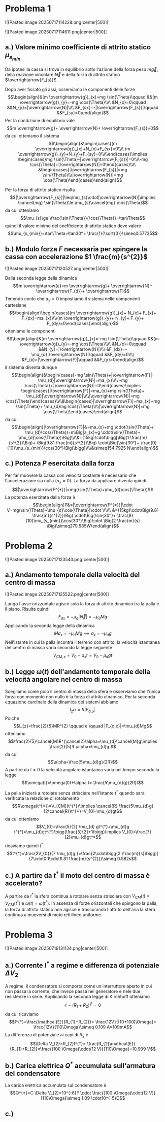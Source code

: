 # Problema 1
![[Pasted image 20250717114228.png|center|500]]

![[Pasted image 20250717114611.png|center|500]]

## a.) Valore minimo coefficiente di attrito statico $\mu_{s_{min}}$ 
Da ipotesi la cassa si trova in equilibrio sotto l'azione della forza peso $m \overrightarrow{g}$, della reazione vincolare $\overrightarrow{N}$ e della forza di attrito statico $\overrightarrow{F_{s}}$.

Dopo aver fissato gli assi, osserviamo le componenti delle forze $$\begin{align}&(m \overrightarrow{g})_{x}=mg \sin{\Theta}\qquad &&(m \overrightarrow{g})_{y}=-mg \cos{\Theta}\\\\
&N_{x}=0\qquad &&N_{y}=|\overrightarrow{N}|\\\\
&F_{sx}=-|\overrightarrow{F_{s}}|\qquad &&F_{sy}=0\end{align}$$
Per la condizione di equilibrio vale $$m \overrightarrow{g}+ \overrightarrow{N}+ \overrightarrow{F_{s}}=0$$ da cui otteniamo il sistema $$\begin{align}&\begin{cases}(m \overrightarrow{g})_{x}+N_{x}+F_{sx}=0\\\\ (m \overrightarrow{g})_{y}+N_{y}+F_{sy}=0\\\\\end{cases}\implies \begin{cases}mg \sin{\Theta}-|\overrightarrow{F_{s}}|=0\\\\-mg \cos{\Theta}+|\overrightarrow{N}|=0\end{cases}\\\\
&\begin{cases}|\overrightarrow{F_{s}}|=mg \sin{\Theta}\\\\|\overrightarrow{N}|=mg \cos{\Theta}\end{cases}\end{align}$$

Per la forza di attrito statico risulta $$|\overrightarrow{F_{s}}|\leq\mu_{s}\cdot|\overrightarrow{N}|\implies \cancel{mg} \sin{\Theta}\le \mu_{s}\cancel{mg} \cos{\Theta}$$
da cui otteniamo $$\mu_{s}\ge \frac{\sin{\Theta}}{\cos{\Theta}}=\tan\Theta$$
quindi il valore minimo del coefficiente di attrito statico deve valere $$\mu_{s_{min}}=\tan\Theta=\tan30°= \frac{1}{\sqrt{3}}\simeq0.57735$$
## b.) Modulo forza $F$ necessaria per spingere la cassa con accelerazione $1 \frac{m}{s^{2}}$ 
![[Pasted image 20250717120527.png|center|500]]

Dalla seconda legge della dinamica $$m \overrightarrow{a}=m \overrightarrow{g}+ \overrightarrow{N}+ \overrightarrow{F_{d}}+ \overrightarrow{F}$$
Tenendo conto che $a_{y}=0$ impostiamo il sistema nelle componenti cartesiane $$\begin{align}\begin{cases}(m \overrightarrow{g})_{x}+ N_{x}+ F_{x}+ F_{dx}=ma_{x}\\\\(m \overrightarrow{g})_{y}+ N_{y}+ F_{y}+ F_{dy}=0\end{cases}\end{align}$$
otteniamo le componenti $$\begin{align}&(m \overrightarrow{g})_{x}=-mg \sin{\Theta}\qquad &&(m \overrightarrow{g})_{y}=-mg \cos{\Theta}\\\\
&N_{x}=0\qquad &&N_{y}=|\overrightarrow{N}|\\\\
&F_{dx}=-\mu_{d}|\overrightarrow{N}|\qquad &&F_{dy}=0\\\\
&F_{x}=|\overrightarrow{F}|\qquad &&F_{y}=0\end{align}$$
il sistema diventa dunque $$\begin{align}&\begin{cases}-mg \sin{\Theta}+|\overrightarrow{F}|-\mu_{d}|\overrightarrow{N}|=ma_{x}\\\\ -mg \cos{\Theta}+|\overrightarrow{N}|=0\end{cases}\implies \begin{cases}|\overrightarrow{F}|=ma_{x}+mg \sin{\Theta}+ \mu_{d}|\overrightarrow{N}|\\\\|\overrightarrow{N}|=mg \cos{\Theta}\end{cases}\\\\&\begin{cases}|\overrightarrow{F}|=ma_{x}+mg \sin{\Theta}+ \mu_{d}mg \cos{\Theta}\\\\|\overrightarrow{N}|=mg \cos{\Theta}\end{cases}\end{align}$$
da cui $$\begin{align}|\overrightarrow{F}|&=ma_{x}+mg \cdot(\sin{\Theta}+ \mu_{d}\cos{\Theta})=m\Big[a_{x}+g \cdot(\sin{\Theta}+ \mu_{d}\cos{\Theta})\Big]\\\\&=(15kg)\cdot\bigg[\Big(1 \frac{m}{s^{2}}\Big)+ \Big(9.81 \frac{m}{s^{2}}\Big) \cdot\Big(\sin{30°}+ \frac{9}{10}\mu_{s_{min}}\cos{30°}\Big)\bigg]\\\\&\simeq154.7925 N\end{align}$$
## c.) Potenza $P$ esercitata dalla forza 
Per far muovere la cassa con velocità costante è necessario che l'accelerazione sia nulla ($a_{x}=0$). La forza da applicare diventa quindi $$|\overrightarrow{F^{*}}|=mg(\sin{\Theta}+\mu_{d}\cos{\Theta})$$
La potenza esercitata dalla forza è $$\begin{align}P&=|\overrightarrow{F^{*}}|\cdot V=mg(\sin{\Theta}+\mu_{d}\cos{\Theta})\cdot V\\\\
&=(15kg)\cdot\Big(9.81 \frac{m}{s^{2}}\Big) \cdot\Big(\sin{30°}+ \frac{9}{10}\mu_{s_{min}}\cos{30°}\Big)\cdot \Big(2 \frac{m}{s} \Big)\simeq279.585W\end{align}$$
# Problema 2
![[Pasted image 20250717123540.png|center|500]]

## a.) Andamento temporale della velocità del centro di massa 
![[Pasted image 20250717125522.png|center|500]]

Lungo l'asse orizzontale agisce solo la forza di attrito dinamico tra la palla e il piano. Risulta quindi $$F_{dx}=-\mu_{d}|\overrightarrow{N}|=-\mu_{d}Mg$$
Applicando la seconda legge della dinamica $$Ma_{x}=-\mu_{d}Mg\implies a_{x}=-\mu_{d}g$$
Nell'istante in cui la palla incontra il terreno con attrito, la velocità istantanea del centro di massa varia secondo la legge seguente $$V_{CM,x}=V_{0}+a_{x}t=V_{0}-\mu_{d}gt$$
## b.) Legge $\omega(t)$ dell'andamento temporale della velocità angolare nel centro di massa
Scegliamo come polo il centro di massa della sfera e osserviamo che l'unica forza con momento non nullo è la forza di attrito dinamico. 
Per la seconda equazione cardinale della dinamica dei sistemi abbiamo $$I_{z}\alpha=R|F_{d,x}|$$ Poiché $$I_{z}=\frac{2}{5}MR^{2} \qquad e \qquad |F_{d,x}|=\mu_{d}Mg$$
otteniamo $$\frac{2}{5}\cancel{M}R^{\cancel2}\alpha=\mu_{d}\cancel{M}g\implies  \frac{2}{5}R \alpha=\mu_{d}g $$ da cui $$\alpha=\frac{5\mu_{d}g}{2R}$$
A partire da $t=0$ la velocità angolare istantanea varia nel tempo secondo la legge $$\omega(t)=\omega(0)+\alpha t= \frac{5\mu_{d}g}{2R}t$$

La palla inizierà a rotolare senza strisciare nell'istante $t^{*}$ quando sarà verificata la relazione di rotolamento $$R\omega(t^{*})=V_{CM}(t^{*})\implies \cancel{R} \frac{5\mu_{d}g}{2\cancel{R}}t^{*}=V_{0}-\mu_{d}gt$$
da cui otteniamo $$V_{0}=\frac{5}{2} \mu_{d} gt^{*}+\mu_{d}g t^{*}=\mu_{d}gt^{*}\bigg(\frac{5}{2}+1\bigg)\implies V_{0}=\frac{7}{2}\mu_{d}gt^*$$
ricaviamo quindi $t^{*}$ $$t^{*}=\frac{2V_{0}}{7 \mu_{d}g }=\frac{2\cdot\bigg(2 \frac{m}{s}\bigg)}{7\cdot0.1\cdot9.81 \frac{m}{s^{2}}}\simeq 0.582s$$
## c.) A partire da $t^{*}$ il moto del centro di massa è accelerato?
A partire da $t^{*}$ la sfera continua a rotolare senza strisciare con $V_{CM}(t)=V_{CM}(t^{*})$ e $\omega(t)=\omega(t^{*})$. In assenza di forze orizzontali che spingono la palla, la forza di attrito statico non agisce e trascurando l'attrito dell'aria la sfera continua a muoversi di moto rettilineo uniforme.

# Problema 3
![[Pasted image 20250719131134.png|center|500]]

## a.) Corrente $I^{*}$ a regime e differenza di potenziale $\Delta V_{2}$ 
A regime, il condensatore si comporta come un interruttore aperto in cui non passa la corrente, che invece passa nel generatore e nele due resistenze in serie. Applicando la seconda legge di Kirchhoff otteniamo $$\mathcal{E}-(R_{1}+R_{2})I^{*}=0$$
da cui ricaviamo  $$I^{*}=\frac{\mathcal{E}}{R_{1}+R_{2}}= \frac{12V}{(10+100)\Omega}= \frac{12V}{110\Omega}\simeq 0.109 A=109mA$$
La differenza di potenziale ai capi di $R_{2}$ è $$\Delta V_{2}=R_{2}I^{*}= \frac{R_{2}\mathcal{E}}{R_{1}+R_{2}}=\frac{(100 \Omega)\cdot(12 V)}{110\Omega}=10.909 V$$
## b.) Carica elettrica $Q^{*}$ accumulata sull'armatura del condensatore
La carica elettrica accumulata sul condensatore è $$Q^{*}=C \Delta V_{2}=10^{-6}F \cdot \frac{(100 \Omega)\cdot(12 V)}{110\Omega}\simeq 1.09 \cdot10^{-5}C$$
## c.) 